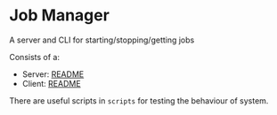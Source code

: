 # Job Manager

A server and CLI for starting/stopping/getting jobs

Consists of a:

- Server: [README](./server)
- Client: [README](./client)

There are useful scripts in `scripts` for testing the behaviour of system.